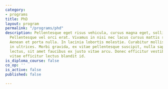 ```yaml
---
category:
- programs
title: PhD
layout: program
permalink: "/programs/phd"
description: Pellentesque eget risus vehicula, cursus magna eget, sollicitudin neque.
  Pellentesque vel orci erat. Vivamus in nisi nec lacus cursus mattis sed eget augue.
  Aenean et porta nulla. In lacinia lobortis molestie. Curabitur mollis tempus eros
  in ultrices. Morbi gravida, ex vitae pellentesque suscipit, nulla sapien mollis
  lectus, sit amet faucibus ex justo vitae arcu. Donec efficitur vestibulum lacus,
  vitae efficitur lectus blandit id.
is_diploma_course: false
co_op: ''
is_active: false
published: false

---
```

